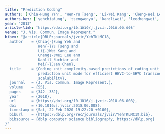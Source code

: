 ```yaml
---
title: "Prediction Coding"
authors: ['Chia-Hung Yeh', 'Wen-Yu Tseng', 'Li-Wei Kang', 'Cheng-Wei Lee 0004', 'Kahlil Muchtar', 'Mei-Juan Chen']
authors-key: ['yehchiahung', 'tsengwenyu', 'kangliwei', 'leechengwei', 'muchtarkahlil', 'chenmeijuan']
year: "2018"
article-link: "https://doi.org/10.1016/j.jvcir.2018.06.008"
venue: "J. Vis. Commun. Image Represent."
bibex: "@article{DBLP:journals/jvcir/YehTKLMC18,
  author    = {Chia{-}Hung Yeh and
               Wen{-}Yu Tseng and
               Li{-}Wei Kang and
               Cheng{-}Wei Lee and
               Kahlil Muchtar and
               Mei{-}Juan Chen},
  title     = {Coding unit complexity-based predictions of coding unit depth and
               prediction unit mode for efficient HEVC-to-SHVC transcoding with quality
               scalability},
  journal   = {J. Vis. Commun. Image Represent.},
  volume    = {55},
  pages     = {342--351},
  year      = {2018},
  url       = {https://doi.org/10.1016/j.jvcir.2018.06.008},
  doi       = {10.1016/j.jvcir.2018.06.008},
  timestamp = {Sat, 22 Feb 2020 19:22:20 +0100},
  biburl    = {https://dblp.org/rec/journals/jvcir/YehTKLMC18.bib},
  bibsource = {dblp computer science bibliography, https://dblp.org}
}"
---
```

